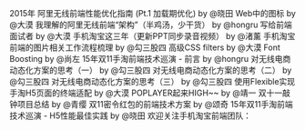 2015年 阿里无线前端性能优化指南 (Pt.1 加载期优化) by @晓田 Web中的图标 by @大漠 我理解的阿里无线前端“架构”（半鸡汤，少干货） by @hongru 写给前端面试者 by @大漠 手机淘宝这三年（更新PPT同步录音视频） by @渚薰 手机淘宝前端的图片相关工作流程梳理 by @勾三股四 高级CSS filters by @大漠 Font Boosting by @尚左 15年双11手淘前端技术巡演 - 前言 by @hongru 对无线电商动态化方案的思考（一） by @勾三股四 对无线电商动态化方案的思考（二） by @勾三股四 对无线电商动态化方案的思考（三） by @勾三股四 使用Flexible实现手淘H5页面的终端适配 by @大漠 POPLAYER起来HIGH~~ by @靖一 双十一敲钟项目总结 by @青缨 双11密令红包的前端技术方案 by @颂奇 15年双11手淘前端技术巡演 - H5性能最佳实践 by @晓田 欢迎关注手机淘宝前端团队：